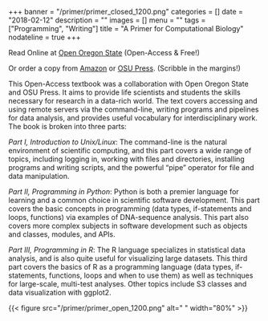 +++
banner = "/primer/primer_closed_1200.png"
categories = []
date = "2018-02-12"
description = ""
images = []
menu = ""
tags = ["Programming", "Writing"]
title = "A Primer for Computational Biology"
nodateline = true
+++

Read Online at [Open Oregon State](http://library.open.oregonstate.edu/computationalbiology/)
(Open-Access & Free!)

Or order a copy from [Amazon](https://www.amazon.com/Primer-Computational-Biology-Shawn-ONeil/dp/0870719262) or [OSU Press](http://osupress.oregonstate.edu/book/primer-for-computational-biology).
(Scribble in the margins!)


This Open-Access textbook was a collaboration with Open Oregon State and OSU Press. It aims to provide life scientists and students the skills necessary for research in a data-rich world. The text covers accessing and using remote servers via the command-line, writing programs and pipelines for data analysis, and provides useful vocabulary for interdisciplinary work. The book is broken into three parts:  

*Part I, Introduction to Unix/Linux*: The command-line is the natural environment of scientific computing, and this part covers a wide range of topics, including logging in, working with files and directories, installing programs and writing scripts, and the powerful “pipe” operator for file and data manipulation. 

*Part II, Programming in Python*: Python is both a premier language for learning and a common choice in scientific software development. This part covers the basic concepts in programming (data types, if-statements and loops, functions) via examples of DNA-sequence analysis. This part also covers more complex subjects in software development such as objects and classes, modules, and APIs.

*Part III, Programming in R*: The R language specializes in statistical data analysis, and is also quite useful for visualizing large datasets. This third part covers the basics of R as a programming language (data types, if-statements, functions, loops and when to use them) as well as techniques for large-scale, multi-test analyses. Other topics include S3 classes and data visualization with ggplot2.

{{< figure src="/primer/primer_open_1200.png" alt=" " width="80%" >}}


